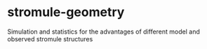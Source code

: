 # stromule-geometry
Simulation and statistics for the advantages of different model and observed stromule structures
